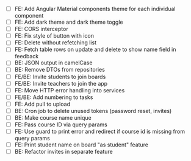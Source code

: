 - [ ] FE: Add Angular Material components theme for each individual component
- [ ] FE: Add dark theme and dark theme toggle
- [ ] FE: CORS interceptor
- [ ] FE: Fix style of button with icon
- [ ] FE: Delete without refetching list
- [ ] FE: Fetch table rows on update and delete to show name field in feedback
- [ ] BE: JSON output in camelCase
- [ ] BE: Remove DTOs from repositories
- [ ] FE/BE: Invite students to join boards
- [ ] FE/BE: Invite teachers to join the app
- [ ] FE: Move HTTP error handling into services
- [ ] FE/BE: Add numbering to tasks
- [ ] FE: Add pull to upload
- [ ] BE: Cron job to delete unused tokens (password reset, invites)
- [ ] BE: Make course name unique
- [ ] FE: Pass course ID via query params
- [ ] FE: Use guard to print error and redirect if course id is missing from query params
- [ ] FE: Print student name on board "as student" feature
- [ ] BE: Refactor invites in separate feature
